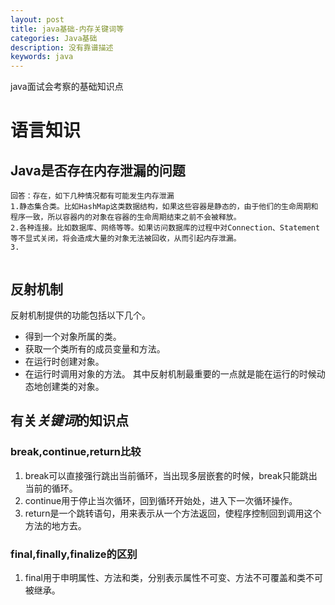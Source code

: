 ```yaml
---
layout: post
title: java基础-内存关键词等
categories: Java基础
description: 没有靠谱描述
keywords: java
---
```

java面试会考察的基础知识点

# 语言知识
## Java是否存在内存泄漏的问题

```shell
回答：存在，如下几种情况都有可能发生内存泄漏
1.静态集合类。比如HashMap这类数据结构，如果这些容器是静态的，由于他们的生命周期和程序一致，所以容器内的对象在容器的生命周期结束之前不会被释放。
2.各种连接。比如数据库、网络等等。如果访问数据库的过程中对Connection、Statement等不显式关闭，将会造成大量的对象无法被回收，从而引起内存泄漏。
3.


```

## 反射机制
反射机制提供的功能包括以下几个。
* 得到一个对象所属的类。
* 获取一个类所有的成员变量和方法。
* 在运行时创建对象。
* 在运行时调用对象的方法。
其中反射机制最重要的一点就是能在运行的时候动态地创建类的对象。

## 有关*关键词*的知识点

### break,continue,return比较
1. break可以直接强行跳出当前循环，当出现多层嵌套的时候，break只能跳出当前的循环。
2. continue用于停止当次循环，回到循环开始处，进入下一次循环操作。
3. return是一个跳转语句，用来表示从一个方法返回，使程序控制回到调用这个方法的地方去。

### final,finally,finalize的区别

1. final用于申明属性、方法和类，分别表示属性不可变、方法不可覆盖和类不可被继承。